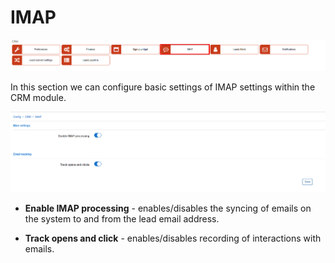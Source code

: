 IMAP
===========

![IMAP](imap.png)

In this section we can configure basic settings of IMAP settings within the CRM module.

![IMAP](imap2.png)

* **Enable IMAP processing** - enables/disables the syncing of emails on the system to and from the lead email address.

* **Track opens and click** - enables/disables recording of interactions with emails.
